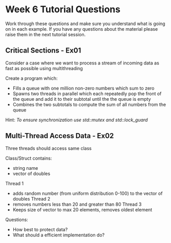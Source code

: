 Week 6 Tutorial Questions
=========================
Work through these questions and make sure you understand what is going on in each example. If you have any questions about the material please raise them in the next tutorial session.

Critical Sections - Ex01
-----------------------------------------

Consider a case where we want to process a stream of incoming data as fast as possible using multithreading

Create a program which:
* Fills a queue with one million non-zero numbers which sum to zero
* Spawns two threads in parallel which each repeatedly pop the front of the queue and add it to their subtotal until the the queue is empty
* Combines the two subtotals to compute the sum of all numbers from the queue

Hint: _To ensure synchronization use std::mutex and std::lock_guard_

Multi-Thread Access Data - Ex02
-------------------------

Three threads should access same class

Class/Struct contains:
* string name
* vector of doubles

Thread 1
* adds random number (from uniform distribution 0-100) to the vector of doubles 
Thread 2
* removes numbers less than 20 and greater than 80
Thread 3
* Keeps size of vector to max 20 elements, removes oldest element

Questions:
* How best to protect data?
* What should a efficient implementation do?

